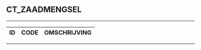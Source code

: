 ## CT_ZAADMENGSEL

***

|ID                              	|CODE          	|OMSCHRIJVING|
|------                          	|----          	|-----    |


***
